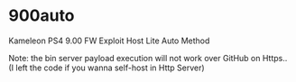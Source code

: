 # 900auto
Kameleon PS4 9.00 FW Exploit Host Lite Auto Method

Note: the bin server payload execution will not work over GitHub on Https.. (I left the code if you wanna self-host in Http Server)
